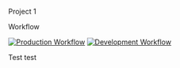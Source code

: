 Project 1

Workflow

[![Production Workflow](https://github.com/zhenyalinski/Project123/actions/workflows/prod.yml/badge.svg)](https://github.com/zhenyalinski/Project123/actions/workflows/prod.yml)
[![Development Workflow](https://github.com/zhenyalinski/Project123/actions/workflows/dev.yml/badge.svg)](https://github.com/zhenyalinski/Project123/actions/workflows/dev.yml)

Test test
